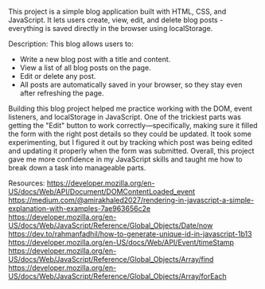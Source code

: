 This project is a simple blog application built with HTML, CSS, and JavaScript. It lets users create, view, edit, and delete blog posts  - everything is saved directly in the browser using localStorage.

Description:
This blog allows users to:
- Write a new blog post with a title and content.
- View a list of all blog posts on the page.
- Edit or delete any post.
- All posts are automatically saved in your browser, so they stay even after refreshing the page.

Building this blog project helped me practice working with the DOM, event listeners, and localStorage in JavaScript. One of the trickiest parts was getting the "Edit" button to work correctly—specifically, making sure it filled the form with the right post details so they could be updated. It took some experimenting, but I figured it out by tracking which post was being edited and updating it properly when the form was submitted. Overall, this project gave me more confidence in my JavaScript skills and taught me how to break down a task into manageable parts.



Resources:
https://developer.mozilla.org/en-US/docs/Web/API/Document/DOMContentLoaded_event 
https://medium.com/@amirakhaled2027/rendering-in-javascript-a-simple-explanation-with-examples-7ae963656c2e 
https://developer.mozilla.org/en-US/docs/Web/JavaScript/Reference/Global_Objects/Date/now 
https://dev.to/rahmanfadhil/how-to-generate-unique-id-in-javascript-1b13 
https://developer.mozilla.org/en-US/docs/Web/API/Event/timeStamp 
https://developer.mozilla.org/en-US/docs/Web/JavaScript/Reference/Global_Objects/Array/find 
https://developer.mozilla.org/en-US/docs/Web/JavaScript/Reference/Global_Objects/Array/forEach 
